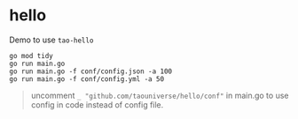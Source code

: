 # hello

Demo to use `tao-hello`

```
go mod tidy
go run main.go
go run main.go -f conf/config.json -a 100
go run main.go -f conf/config.yml -a 50
```

> uncomment `_ "github.com/taouniverse/hello/conf"` in main.go to use config in code instead of config file.

